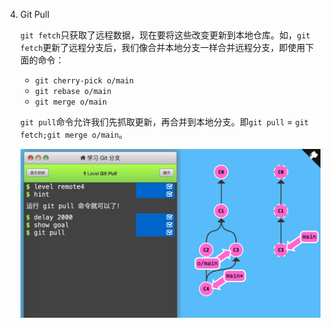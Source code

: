 4. Git Pull

   ​	`git fetch`只获取了远程数据，现在要将这些改变更新到本地仓库。如，`git fetch`更新了远程分支后，我们像合并本地分支一样合并远程分支，即使用下面的命令：

   - `git cherry-pick o/main`
   - `git rebase o/main`
   - `git merge o/main`

   `git pull`命令允许我们先抓取更新，再合并到本地分支。即`git pull` = `git fetch;git merge o/main`。

   

   ![](img/git-remote-repo-git-pull.png)